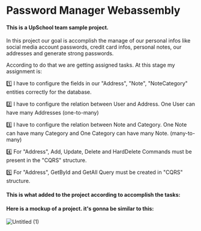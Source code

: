 # Password Manager Webassembly
<h4> This is a UpSchool team sample project.</h4>
<p>In this project our goal is accomplish the manage of our personal infos like social media account passwords, credit card infos, personal notes, our addresses and generate strong passwords.</p>
<p>According to do that we are getting assigned tasks. At this stage my assignment is:</p>
<p>1️⃣   I have to configure the fields in our "Address", "Note", "NoteCategory" entities correctly for the database.</p>

<p>2️⃣   I have to configure the relation between User and Address. One User can have many Addresses  (one-to-many) </p>

<p>3️⃣   I have to configure the relation between Note and Category. One Note can have many Category and One Category can have many Note. (many-to-many)</p>

<p>4️⃣     For "Address", Add, Update, Delete and HardDelete Commands must be present in the "CQRS" structure.</p>

<p>5️⃣     For "Address", GetById and GetAll Query must be created in "CQRS" structure.</p>


<h4>This is what added to the project according to accomplish the tasks:</h4>

<h4> Here is a mockup of a project. it's gonna be similar to this:</h4>

![Untitled (1)](https://user-images.githubusercontent.com/30401423/230800537-66ad0a36-717c-4c4b-9572-5f9f65553be8.png)

